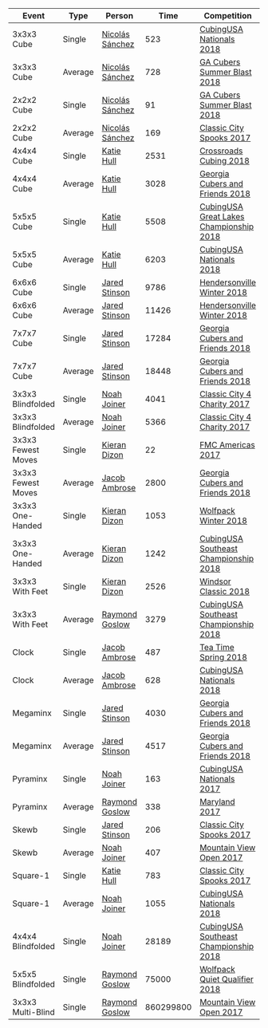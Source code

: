 |Event|Type|Person|Time|Competition|WR|CR|NR
|--|--|--|--|--|--|--|--|
|3x3x3 Cube|Single|[Nicolás Sánchez](https://www.worldcubeassociation.org/persons/2015SANC11)|523|[CubingUSA Nationals 2018](https://www.worldcubeassociation.org/competitions/CubingUSANationals2018)|<span style="color:red">**28**</span>|12|**10**
|3x3x3 Cube|Average|[Nicolás Sánchez](https://www.worldcubeassociation.org/persons/2015SANC11)|728|[GA Cubers Summer Blast 2018](https://www.worldcubeassociation.org/competitions/GACubersSummerBlast2018)|**41**|18|15
|2x2x2 Cube|Single|[Nicolás Sánchez](https://www.worldcubeassociation.org/persons/2015SANC11)|91|[GA Cubers Summer Blast 2018](https://www.worldcubeassociation.org/competitions/GACubersSummerBlast2018)|**88**|25|13
|2x2x2 Cube|Average|[Nicolás Sánchez](https://www.worldcubeassociation.org/persons/2015SANC11)|169|[Classic City Spooks 2017](https://www.worldcubeassociation.org/competitions/ClassicCitySpooks2017)|**27**|**10**|**10**
|4x4x4 Cube|Single|[Katie Hull](https://www.worldcubeassociation.org/persons/2010HULL01)|2531|[Crossroads Cubing 2018](https://www.worldcubeassociation.org/competitions/CrossroadsCubing2018)|**31**|14|**10**
|4x4x4 Cube|Average|[Katie Hull](https://www.worldcubeassociation.org/persons/2010HULL01)|3028|[Georgia Cubers and Friends 2018](https://www.worldcubeassociation.org/competitions/GACubers2018)|**48**|13|**10**
|5x5x5 Cube|Single|[Katie Hull](https://www.worldcubeassociation.org/persons/2010HULL01)|5508|[CubingUSA Great Lakes Championship 2018](https://www.worldcubeassociation.org/competitions/GreatLakesChampionship2018)|**98**|26|20
|5x5x5 Cube|Average|[Katie Hull](https://www.worldcubeassociation.org/persons/2010HULL01)|6203|[CubingUSA Nationals 2018](https://www.worldcubeassociation.org/competitions/CubingUSANationals2018)|111|30|24
|6x6x6 Cube|Single|[Jared Stinson](https://www.worldcubeassociation.org/persons/2014STIN01)|9786|[Hendersonville Winter 2018](https://www.worldcubeassociation.org/competitions/HendersonvilleWinter2018)|**26**|**8**|**7**
|6x6x6 Cube|Average|[Jared Stinson](https://www.worldcubeassociation.org/persons/2014STIN01)|11426|[Hendersonville Winter 2018](https://www.worldcubeassociation.org/competitions/HendersonvilleWinter2018)|**68**|14|13
|7x7x7 Cube|Single|[Jared Stinson](https://www.worldcubeassociation.org/persons/2014STIN01)|17284|[Georgia Cubers and Friends 2018](https://www.worldcubeassociation.org/competitions/GACubers2018)|111|27|23
|7x7x7 Cube|Average|[Jared Stinson](https://www.worldcubeassociation.org/persons/2014STIN01)|18448|[Georgia Cubers and Friends 2018](https://www.worldcubeassociation.org/competitions/GACubers2018)|120|28|25
|3x3x3 Blindfolded|Single|[Noah Joiner](https://www.worldcubeassociation.org/persons/2015JOIN01)|4041|[Classic City 4 Charity 2017](https://www.worldcubeassociation.org/competitions/ClassicCity4Charity2017)|180|34|25
|3x3x3 Blindfolded|Average|[Noah Joiner](https://www.worldcubeassociation.org/persons/2015JOIN01)|5366|[Classic City 4 Charity 2017](https://www.worldcubeassociation.org/competitions/ClassicCity4Charity2017)|150|30|24
|3x3x3 Fewest Moves|Single|[Kieran Dizon](https://www.worldcubeassociation.org/persons/2015DIZO02)|22|[FMC Americas 2017](https://www.worldcubeassociation.org/competitions/FMCAmericas2017)|**23**|**3**|**3**
|3x3x3 Fewest Moves|Average|[Jacob Ambrose](https://www.worldcubeassociation.org/persons/2010AMBR01)|2800|[Georgia Cubers and Friends 2018](https://www.worldcubeassociation.org/competitions/GACubers2018)|**47**|11|11
|3x3x3 One-Handed|Single|[Kieran Dizon](https://www.worldcubeassociation.org/persons/2015DIZO02)|1053|[Wolfpack Winter 2018](https://www.worldcubeassociation.org/competitions/WolfpackWinter2018)|109|31|26
|3x3x3 One-Handed|Average|[Kieran Dizon](https://www.worldcubeassociation.org/persons/2015DIZO02)|1242|[CubingUSA Southeast Championship 2018](https://www.worldcubeassociation.org/competitions/SEChamp2018)|**47**|15|11
|3x3x3 With Feet|Single|[Kieran Dizon](https://www.worldcubeassociation.org/persons/2015DIZO02)|2526|[Windsor Classic 2018](https://www.worldcubeassociation.org/competitions/WindsorClassic2018)|**11**|**3**|**3**
|3x3x3 With Feet|Average|[Raymond Goslow](https://www.worldcubeassociation.org/persons/2014GOSL01)|3279|[CubingUSA Southeast Championship 2018](https://www.worldcubeassociation.org/competitions/SEChamp2018)|**17**|**3**|**3**
|Clock|Single|[Jacob Ambrose](https://www.worldcubeassociation.org/persons/2010AMBR01)|487|[Tea Time Spring 2018](https://www.worldcubeassociation.org/competitions/TeaTimeSpring2018)|**11**|**2**|**2**
|Clock|Average|[Jacob Ambrose](https://www.worldcubeassociation.org/persons/2010AMBR01)|628|[CubingUSA Nationals 2018](https://www.worldcubeassociation.org/competitions/CubingUSANationals2018)|**17**|**5**|**5**
|Megaminx|Single|[Jared Stinson](https://www.worldcubeassociation.org/persons/2014STIN01)|4030|[Georgia Cubers and Friends 2018](https://www.worldcubeassociation.org/competitions/GACubers2018)|**31**|11|**9**
|Megaminx|Average|[Jared Stinson](https://www.worldcubeassociation.org/persons/2014STIN01)|4517|[Georgia Cubers and Friends 2018](https://www.worldcubeassociation.org/competitions/GACubers2018)|**27**|**10**|**10**
|Pyraminx|Single|[Noah Joiner](https://www.worldcubeassociation.org/persons/2015JOIN01)|163|[CubingUSA Nationals 2017](https://www.worldcubeassociation.org/competitions/CubingUSANationals2017)|**31**|**9**|**7**
|Pyraminx|Average|[Raymond Goslow](https://www.worldcubeassociation.org/persons/2014GOSL01)|338|[Maryland 2017](https://www.worldcubeassociation.org/competitions/Maryland2017)|125|31|25
|Skewb|Single|[Jared Stinson](https://www.worldcubeassociation.org/persons/2014STIN01)|206|[Classic City Spooks 2017](https://www.worldcubeassociation.org/competitions/ClassicCitySpooks2017)|105|20|17
|Skewb|Average|[Noah Joiner](https://www.worldcubeassociation.org/persons/2015JOIN01)|407|[Mountain View Open 2017](https://www.worldcubeassociation.org/competitions/MountainViewOpen2017)|237|61|49
|Square-1|Single|[Katie Hull](https://www.worldcubeassociation.org/persons/2010HULL01)|783|[Classic City Spooks 2017](https://www.worldcubeassociation.org/competitions/ClassicCitySpooks2017)|**55**|25|22
|Square-1|Average|[Noah Joiner](https://www.worldcubeassociation.org/persons/2015JOIN01)|1055|[CubingUSA Nationals 2018](https://www.worldcubeassociation.org/competitions/CubingUSANationals2018)|**64**|29|27
|4x4x4 Blindfolded|Single|[Noah Joiner](https://www.worldcubeassociation.org/persons/2015JOIN01)|28189|[CubingUSA Southeast Championship 2018](https://www.worldcubeassociation.org/competitions/SEChamp2018)|**96**|19|15
|5x5x5 Blindfolded|Single|[Raymond Goslow](https://www.worldcubeassociation.org/persons/2014GOSL01)|75000|[Wolfpack Quiet Qualifier 2018](https://www.worldcubeassociation.org/competitions/WolfpackQuietQualifier2018)|**91**|16|13
|3x3x3 Multi-Blind|Single|[Raymond Goslow](https://www.worldcubeassociation.org/persons/2014GOSL01)|860299800|[Mountain View Open 2017](https://www.worldcubeassociation.org/competitions/MountainViewOpen2017)|110|22|16
